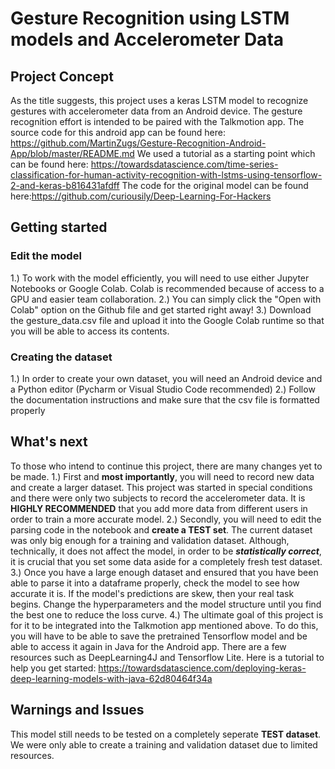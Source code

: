 # Gesture Recognition using LSTM models and Accelerometer Data

## Project Concept
  As the title suggests, this project uses a keras LSTM model to recognize gestures with accelerometer data from an Android device.
  The gesture recognition effort is intended to be paired with the Talkmotion app. The source code for this android app can be found here: https://github.com/MartinZugs/Gesture-Recognition-Android-App/blob/master/README.md
  We used a tutorial as a starting point which can be found here: https://towardsdatascience.com/time-series-classification-for-human-activity-recognition-with-lstms-using-tensorflow-2-and-keras-b816431afdff
  The code for the original model can be found here:https://github.com/curiousily/Deep-Learning-For-Hackers

  
## Getting started
### Edit the model
  1.) To work with the model efficiently, you will need to use either Jupyter Notebooks or Google Colab. Colab is recommended because of access to a GPU and easier team collaboration.
  2.) You can simply click the "Open with Colab" option on the Github file and get started right away!
  3.) Download the gesture_data.csv file and upload it into the Google Colab runtime so that you will be able to access its contents.
### Creating the dataset
  1.) In order to create your own dataset, you will need an Android device and a Python editor (Pycharm or Visual Studio Code recommended)
  2.) Follow the documentation instructions and make sure that the csv file is formatted properly
  
## What's next
  To those who intend to continue this project, there are many changes yet to be made.
  1.) First and **most importantly**, you will need to record new data and create a larger dataset. This project was started in special conditions and there were only two subjects to record the accelerometer data. It is **HIGHLY RECOMMENDED** that you add more data from different users in order to train a more accurate model.
  2.) Secondly, you will need to edit the parsing code in the notebook and **create a TEST set**. The current dataset was only big enough for a training and validation dataset. Although, technically, it does not affect the model, in order to be ***statistically correct***, it is crucial that you set some data aside for a completely fresh test dataset.
  3.) Once you have a large enough dataset and ensured that you have been able to parse it into a dataframe properly, check the model to see how accurate it is. If the model's predictions are skew, then your real task begins. Change the hyperparameters and the model structure until you find the best one to reduce the loss curve. 
  4.) The ultimate goal of this project is for it to be integrated into the Talkmotion app mentioned above. To do this, you will have to be able to save the pretrained Tensorflow model and be able to access it again in Java for the Android app. There are a few resources such as DeepLearning4J and Tensorflow Lite. Here is a tutorial to help you get started: https://towardsdatascience.com/deploying-keras-deep-learning-models-with-java-62d80464f34a

## Warnings and Issues
  This model still needs to be tested on a completely seperate **TEST dataset**. We were only able to create a training and validation dataset due to limited resources.
